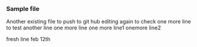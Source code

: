 ### Sample file
Another existing file to push to git hub
editing again to check 
one more line to test
another line
one more line
one more line1
onemore line2

fresh line feb 12th